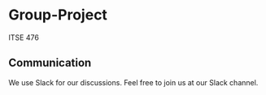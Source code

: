# Group-Project
ITSE 476

## Communication

We use Slack for our discussions. Feel free to join us at our Slack channel.
